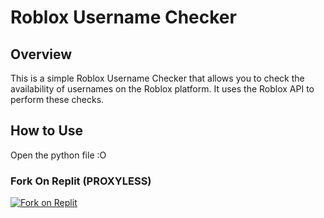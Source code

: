 # Roblox Username Checker

## Overview
This is a simple Roblox Username Checker that allows you to check the availability of usernames on the Roblox platform. It uses the Roblox API to perform these checks.

## How to Use
Open the python file :O

### Fork On Replit (PROXYLESS)
<!-- Fork on Replit Button -->
<a href="https://replit.com/@memefinderr/Roblox-Username-Checker?v=1" target="_blank">
  <img src="https://replit.com/github/badge" alt="Fork on Replit" />
</a>

